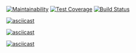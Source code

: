 [![Maintainability](https://api.codeclimate.com/v1/badges/fb01eab326efddbb0c98/maintainability)](https://codeclimate.com/github/Dessnick/python-project-lvl1/maintainability) [![Test Coverage](https://api.codeclimate.com/v1/badges/fb01eab326efddbb0c98/test_coverage)](https://codeclimate.com/github/Dessnick/python-project-lvl1/test_coverage) [![Build Status](https://travis-ci.com/Dessnick/python-project-lvl1.svg?branch=master)](https://travis-ci.com/Dessnick/python-project-lvl1)

[![asciicast](https://asciinema.org/a/07x96WH7UAEITDDuyDA4Mf7Q2.svg)](https://asciinema.org/a/07x96WH7UAEITDDuyDA4Mf7Q2)

[![asciicast](https://asciinema.org/a/teCspr0nE9BdCEAzWbVYqSbjH.svg)](https://asciinema.org/a/teCspr0nE9BdCEAzWbVYqSbjH)

[![asciicast](https://asciinema.org/a/YXROzgvhigapBBG3ZpywMGna2.svg)](https://asciinema.org/a/YXROzgvhigapBBG3ZpywMGna2)